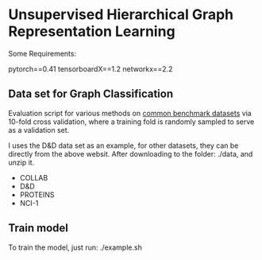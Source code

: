 # Unsupervised Hierarchical Graph Representation Learning


Some Requirements:

pytorch==0.41
tensorboardX==1.2
networkx==2.2

## Data set for Graph Classification

Evaluation script for various methods on [common benchmark datasets](http://graphkernels.cs.tu-dortmund.de) via 10-fold cross validation, where a training fold is randomly sampled to serve as a validation set. 

I uses the D&D data set as an example, for other datasets, they can be directly from the above websit. After downloading to the folder: ./data, and unzip it.

- COLLAB
- D\&D 
- PROTEINS 
- NCI-1


## Train model

To train the model, just run: ./example.sh
